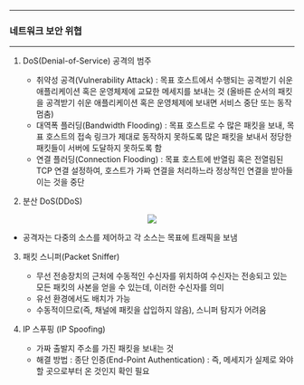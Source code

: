 -----
### 네트워크 보안 위협
-----
1. DoS(Denial-of-Service) 공격의 범주
   - 취약성 공격(Vulnerability Attack) : 목표 호스트에서 수행되는 공격받기 쉬운 애플리케이션 혹은 운영체제에 교묘한 메세지를 보내는 것 (올바른 순서의 패킷을 공격받기 쉬운 애플리케이션 혹은 운영체제에 보내면 서비스 중단 또는 동작 멈춤)
   - 대역폭 플러딩(Bandwidth Flooding) : 목표 호스트로 수 많은 패킷을 보내, 목표 호스트의 접속 링크가 제대로 동작하지 못하도록 많은 패킷을 보내서 정당한 패킷들이 서버에 도달하지 못하도록 함
   - 연결 플러딩(Connection Flooding) : 목표 호스트에 반열림 혹은 전열림된 TCP 연결 설정하여, 호스트가 가짜 연결을 처리하느라 정상적인 연결을 받아들이는 것을 중단

2. 분산 DoS(DDoS)
<div align="center">
<img src="https://github.com/user-attachments/assets/34085540-3209-4fc3-93e2-884a9e1e5f03">
</div>

  - 공격자는 다중의 소스를 제어하고 각 소스는 목표에 트래픽을 보냄

3. 패킷 스니퍼(Packet Sniffer)
   - 무선 전송장치의 근처에 수동적인 수신자를 위치하여 수신자는 전송되고 있는 모든 패킷의 사본을 얻을 수 있는데, 이러한 수신자를 의미
   - 유선 환경에서도 배치가 가능
   - 수동적이므로(즉, 채널에 패킷을 삽입하지 않음), 스니퍼 탐지가 어려움

4. IP 스푸핑 (IP Spoofing)
   - 가짜 출발지 주소를 가진 패킷을 보내는 것
   - 해결 방법 : 종단 인증(End-Point Authentication) : 즉, 메세지가 실제로 와야할 곳으로부터 온 것인지 확인 필요
   
